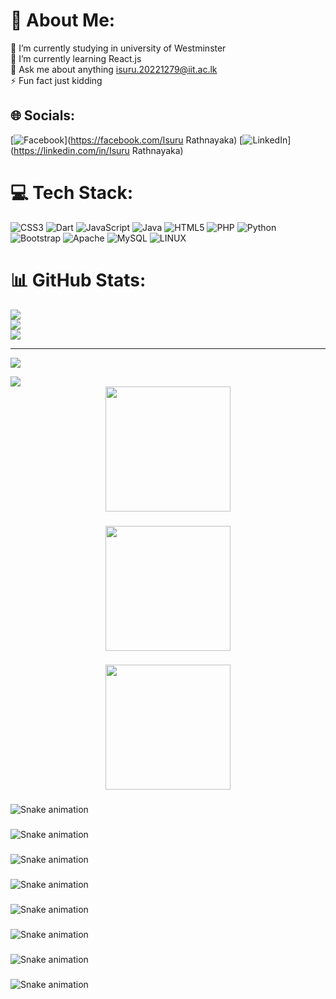 # 💫 About Me:
🔭 I’m currently studying in university of Westminster<br>🌱 I’m currently learning React.js<br>💬 Ask me about anything isuru.20221279@iit.ac.lk<br>⚡ Fun fact just kidding


## 🌐 Socials:
[![Facebook](https://img.shields.io/badge/Facebook-%231877F2.svg?logo=Facebook&logoColor=white)](https://facebook.com/Isuru Rathnayaka) [![LinkedIn](https://img.shields.io/badge/LinkedIn-%230077B5.svg?logo=linkedin&logoColor=white)](https://linkedin.com/in/Isuru Rathnayaka) 

# 💻 Tech Stack:
![CSS3](https://img.shields.io/badge/css3-%231572B6.svg?style=for-the-badge&logo=css3&logoColor=white) ![Dart](https://img.shields.io/badge/dart-%230175C2.svg?style=for-the-badge&logo=dart&logoColor=white) ![JavaScript](https://img.shields.io/badge/javascript-%23323330.svg?style=for-the-badge&logo=javascript&logoColor=%23F7DF1E) ![Java](https://img.shields.io/badge/java-%23ED8B00.svg?style=for-the-badge&logo=java&logoColor=white) ![HTML5](https://img.shields.io/badge/html5-%23E34F26.svg?style=for-the-badge&logo=html5&logoColor=white) ![PHP](https://img.shields.io/badge/php-%23777BB4.svg?style=for-the-badge&logo=php&logoColor=white) ![Python](https://img.shields.io/badge/python-3670A0?style=for-the-badge&logo=python&logoColor=ffdd54) ![Bootstrap](https://img.shields.io/badge/bootstrap-%23563D7C.svg?style=for-the-badge&logo=bootstrap&logoColor=white) ![Apache](https://img.shields.io/badge/apache-%23D42029.svg?style=for-the-badge&logo=apache&logoColor=white) ![MySQL](https://img.shields.io/badge/mysql-%2300f.svg?style=for-the-badge&logo=mysql&logoColor=white) ![LINUX](https://img.shields.io/badge/Linux-FCC624?style=for-the-badge&logo=linux&logoColor=black)
# 📊 GitHub Stats:
![](https://github-readme-stats.vercel.app/api?username=IsuruChandikaRathnayaka&theme=dark&hide_border=false&include_all_commits=false&count_private=false)<br/>
![](https://github-readme-streak-stats.herokuapp.com/?user=IsuruChandikaRathnayaka&theme=dark&hide_border=false)<br/>
![](https://github-readme-stats.vercel.app/api/top-langs/?username=IsuruChandikaRathnayaka&theme=dark&hide_border=false&include_all_commits=false&count_private=false&layout=compact)

---
[![](https://visitcount.itsvg.in/api?id=IsuruChandikaRathnayaka&icon=0&color=0)](https://visitcount.itsvg.in)

<!-- Proudly created with GPRM ( https://gprm.itsvg.in ) -->
<a href="https://visitcount.itsvg.in">
  <img src="https://visitcount.itsvg.in/api?id=Isuru&label=999k&color=4&icon=1&pretty=false" />
</a>

<div align="center">
  <img height="200" src="https://i.imgflip.com/65efzo.gif"  />
</div>

###

<div align="center">
  <img height="200" src="https://i.imgflip.com/65efzo.gif"  />
</div>

###

<div align="center">
  <img height="200" src="https://i.imgflip.com/65efzo.gif"  />
</div>

###

<img src="https://raw.githubusercontent.com/IsuruChandikaRathnayaka/IsuruChandikaRathnayaka/output/snake.svg" alt="Snake animation" />

###

<img src="https://raw.githubusercontent.com/IsuruChandikaRathnayaka/IsuruChandikaRathnayaka/output/snake.svg" alt="Snake animation" />

###

<img src="https://raw.githubusercontent.com/IsuruChandikaRathnayaka/IsuruChandikaRathnayaka/output/snake.svg" alt="Snake animation" />

###

<img src="https://raw.githubusercontent.com/IsuruChandikaRathnayaka/IsuruChandikaRathnayaka/output/snake.svg" alt="Snake animation" />

###

<img src="https://raw.githubusercontent.com/IsuruChandikaRathnayaka/IsuruChandikaRathnayaka/output/snake.svg" alt="Snake animation" />

###

<img src="https://raw.githubusercontent.com/IsuruChandikaRathnayaka/IsuruChandikaRathnayaka/output/snake.svg" alt="Snake animation" />

###

<img src="https://raw.githubusercontent.com/IsuruChandikaRathnayaka/IsuruChandikaRathnayaka/output/snake.svg" alt="Snake animation" />

###

<img src="https://raw.githubusercontent.com/IsuruChandikaRathnayaka/IsuruChandikaRathnayaka/output/snake.svg" alt="Snake animation" />

###
